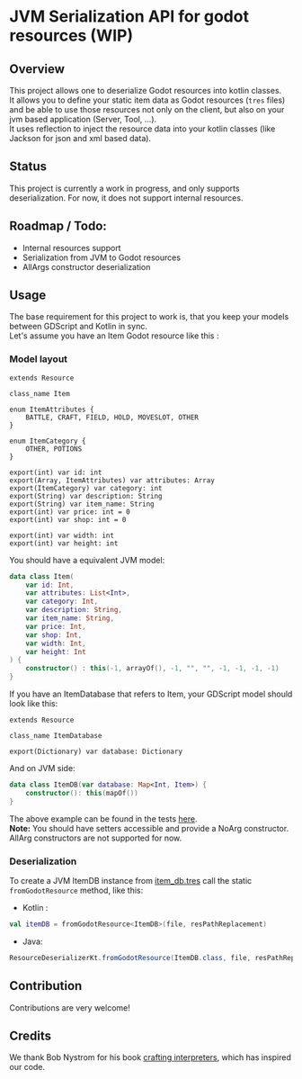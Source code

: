 # JVM Serialization API for godot resources (WIP)

## Overview
This project allows one to deserialize Godot resources into kotlin classes.  
It allows you to define your static item data as Godot resources (`tres` files) and be able to use those resources not
only on the client, but also on your jvm based application (Server, Tool, ...).  
It uses reflection to inject the resource data into your kotlin classes (like Jackson for json and xml based data).

## Status
This project is currently a work in progress, and only supports deserialization. For now, it does
not support internal resources.

## Roadmap / Todo:
- Internal resources support
- Serialization from JVM to Godot resources
- AllArgs constructor deserialization

## Usage
The base requirement for this project to work is, that you keep your models between GDScript and Kotlin in sync.  
Let's assume you have an Item Godot resource like this :

### Model layout
```gdscript
extends Resource

class_name Item

enum ItemAttributes {
	BATTLE, CRAFT, FIELD, HOLD, MOVESLOT, OTHER
}

enum ItemCategory {
	OTHER, POTIONS
}

export(int) var id: int
export(Array, ItemAttributes) var attributes: Array
export(ItemCategory) var category: int
export(String) var description: String
export(String) var item_name: String
export(int) var price: int = 0
export(int) var shop: int = 0

export(int) var width: int
export(int) var height: int
```

You should have a equivalent JVM model:
```kotlin
data class Item(
    var id: Int,
    var attributes: List<Int>,
    var category: Int,
    var description: String,
    var item_name: String,
    var price: Int,
    var shop: Int,
    var width: Int,
    var height: Int
) {
    constructor() : this(-1, arrayOf(), -1, "", "", -1, -1, -1, -1)
}
```

If you have an ItemDatabase that refers to Item, your GDScript model should look like this:
```gdscript
extends Resource

class_name ItemDatabase

export(Dictionary) var database: Dictionary
```

And on JVM side:
```kotlin
data class ItemDB(var database: Map<Int, Item>) {
    constructor(): this(mapOf())
}
```

The above example can be found in the tests [here](src/it/resources/data/common/item_db.tres).  
**Note:** You should have setters accessible and provide a NoArg constructor. AllArg constructors are not supported for now.

### Deserialization
To create a JVM ItemDB instance from [item_db.tres](src/it/resources/data/common/item_db.tres) call the static
`fromGodotResource` method, like this:

- Kotlin :
```kotlin
val itemDB = fromGodotResource<ItemDB>(file, resPathReplacement)
```

- Java: 
```java
ResourceDeserializerKt.fromGodotResource(ItemDB.class, file, resPathReplacement);
```

## Contribution
Contributions are very welcome!



## Credits
We thank Bob Nystrom for his book [crafting interpreters](https://craftinginterpreters.com/), which has inspired our code.
